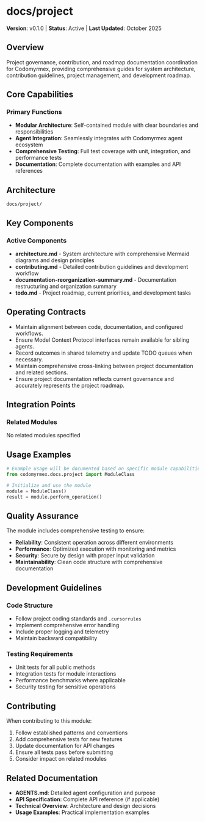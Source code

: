 # docs/project

**Version**: v0.1.0 | **Status**: Active | **Last Updated**: October 2025

## Overview

Project governance, contribution, and roadmap documentation coordination for Codomyrmex, providing comprehensive guides for system architecture, contribution guidelines, project management, and development roadmap.

## Core Capabilities

### Primary Functions
- **Modular Architecture**: Self-contained module with clear boundaries and responsibilities
- **Agent Integration**: Seamlessly integrates with Codomyrmex agent ecosystem
- **Comprehensive Testing**: Full test coverage with unit, integration, and performance tests
- **Documentation**: Complete documentation with examples and API references

## Architecture

```
docs/project/
```

## Key Components

### Active Components
- **architecture.md** - System architecture with comprehensive Mermaid diagrams and design principles
- **contributing.md** - Detailed contribution guidelines and development workflow
- **documentation-reorganization-summary.md** - Documentation restructuring and organization summary
- **todo.md** - Project roadmap, current priorities, and development tasks

## Operating Contracts

- Maintain alignment between code, documentation, and configured workflows.
- Ensure Model Context Protocol interfaces remain available for sibling agents.
- Record outcomes in shared telemetry and update TODO queues when necessary.
- Maintain comprehensive cross-linking between project documentation and related sections.
- Ensure project documentation reflects current governance and accurately represents the project roadmap.

## Integration Points

### Related Modules
No related modules specified

## Usage Examples

```python
# Example usage will be documented based on specific module capabilities
from codomyrmex.docs.project import ModuleClass

# Initialize and use the module
module = ModuleClass()
result = module.perform_operation()
```

## Quality Assurance

The module includes comprehensive testing to ensure:
- **Reliability**: Consistent operation across different environments
- **Performance**: Optimized execution with monitoring and metrics
- **Security**: Secure by design with proper input validation
- **Maintainability**: Clean code structure with comprehensive documentation

## Development Guidelines

### Code Structure
- Follow project coding standards and `.cursorrules`
- Implement comprehensive error handling
- Include proper logging and telemetry
- Maintain backward compatibility

### Testing Requirements
- Unit tests for all public methods
- Integration tests for module interactions
- Performance benchmarks where applicable
- Security testing for sensitive operations

## Contributing

When contributing to this module:
1. Follow established patterns and conventions
2. Add comprehensive tests for new features
3. Update documentation for API changes
4. Ensure all tests pass before submitting
5. Consider impact on related modules

## Related Documentation

- **AGENTS.md**: Detailed agent configuration and purpose
- **API Specification**: Complete API reference (if applicable)
- **Technical Overview**: Architecture and design decisions
- **Usage Examples**: Practical implementation examples
